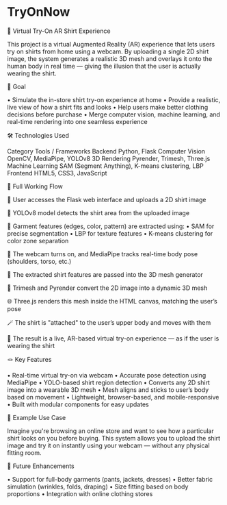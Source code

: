 # TryOnNow

👕 Virtual Try-On AR Shirt Experience

This project is a virtual Augmented Reality (AR) experience that lets users try on shirts from home using a webcam. By uploading a single 2D shirt image, the system generates a realistic 3D mesh and overlays it onto the human body in real time — giving the illusion that the user is actually wearing the shirt.

🎯 Goal

• Simulate the in-store shirt try-on experience at home
• Provide a realistic, live view of how a shirt fits and looks
• Help users make better clothing decisions before purchase
• Merge computer vision, machine learning, and real-time rendering into one seamless experience

🛠️ Technologies Used

Category	Tools / Frameworks
Backend	Python, Flask
Computer Vision	OpenCV, MediaPipe, YOLOv8
3D Rendering	Pyrender, Trimesh, Three.js
Machine Learning	SAM (Segment Anything), K-means clustering, LBP
Frontend	HTML5, CSS3, JavaScript

🔁 Full Working Flow

👤 User accesses the Flask web interface and uploads a 2D shirt image

🎯 YOLOv8 model detects the shirt area from the uploaded image

🧠 Garment features (edges, color, pattern) are extracted using:
• SAM for precise segmentation
• LBP for texture features
• K-means clustering for color zone separation

🎥 The webcam turns on, and MediaPipe tracks real-time body pose (shoulders, torso, etc.)

🧵 The extracted shirt features are passed into the 3D mesh generator

🧊 Trimesh and Pyrender convert the 2D image into a dynamic 3D mesh

🌐 Three.js renders this mesh inside the HTML canvas, matching the user’s pose

🪄 The shirt is "attached" to the user’s upper body and moves with them

📱 The result is a live, AR-based virtual try-on experience — as if the user is wearing the shirt

🪢 Key Features

• Real-time virtual try-on via webcam
• Accurate pose detection using MediaPipe
• YOLO-based shirt region detection
• Converts any 2D shirt image into a wearable 3D mesh
• Mesh aligns and sticks to user’s body based on movement
• Lightweight, browser-based, and mobile-responsive
• Built with modular components for easy updates

📌 Example Use Case

Imagine you're browsing an online store and want to see how a particular shirt looks on you before buying. This system allows you to upload the shirt image and try it on instantly using your webcam — without any physical fitting room.

🧪 Future Enhancements

• Support for full-body garments (pants, jackets, dresses)
• Better fabric simulation (wrinkles, folds, draping)
• Size fitting based on body proportions
• Integration with online clothing stores

